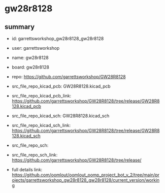 # gw28r8128
 
## summary 
* id: garrettsworkshop_gw28r8128_gw28r8128
* user: garrettsworkshop
* name: gw28r8128
* board: gw28r8128
* repo: https://github.com/garrettsworkshop/GW28R8128
* src_file_repo_kicad_pcb: GW28R8128.kicad_pcb
* src_file_repo_kicad_pcb_link: https://github.com/garrettsworkshop/GW28R8128/tree/release/GW28R8128.kicad_pcb
* src_file_repo_kicad_sch: GW28R8128.kicad_sch
* src_file_repo_kicad_sch_link: https://github.com/garrettsworkshop/GW28R8128/tree/release/GW28R8128.kicad_sch

* src_file_repo_sch: 
* src_file_repo_sch_link: https://github.com/garrettsworkshop/GW28R8128/tree/release/
* full details link: https://github.com/oomlout/oomlout_oomp_project_bot_v_2/tree/main/projects/garrettsworkshop_gw28r8128_gw28r8128/current_version/working  






